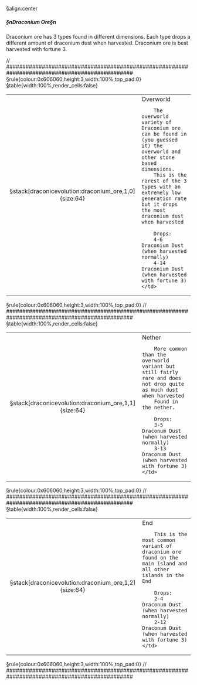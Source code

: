 §align:center
##### §nDraconium Ore§n

Draconium ore has 3 types found in different dimensions. Each type 
drops a different amount of draconium dust when harvested.
Draconium ore is best harvested with fortune 3.

// ###############################################################################################
§rule{colour:0x606060,height:3,width:100%,top_pad:0}
§table{width:100%,render_cells:false} 
<table column_layout="64,1*">
<tr>
	<td align="middle">§stack[draconicevolution:draconium_ore,1,0]{size:64}</td>
	<td padding="4,2,4,2">
		Overworld

		The overworld variety of Draconium ore can be found in (you guessed it) the overworld and other stone based dimensions.
		This is the rarest of the 3 types with an extremely low generation rate but it drops the most draconium dust when harvested

		Drops:
		4-6 Draconium Dust (when harvested normally)
		4-14 Draconium Dust (when harvested with fortune 3)	
	</td>
</tr>
</table>
§rule{colour:0x606060,height:3,width:100%,top_pad:0}
// ###############################################################################################
§table{width:100%,render_cells:false} 
<table column_layout="64,1*">
<tr padding="2,0,2,0">
	<td align="middle">§stack[draconicevolution:draconium_ore,1,1]{size:64}</td>
	<td padding="4,2,4,2">
		Nether

		More common than the overworld variant but still fairly rare and does not drop quite as much dust when harvested
		Found in the nether.

		Drops:
		3-5 Draconum Dust (when harvested normally)
		3-13 Draconum Dust (when harvested with fortune 3)
	</td>
</tr>
</table>
§rule{colour:0x606060,height:3,width:100%,top_pad:0}
// ###############################################################################################
§table{width:100%,render_cells:false} 
<table column_layout="64,1*">
<tr>
	<td align="middle">§stack[draconicevolution:draconium_ore,1,2]{size:64}</td>
	<td padding="4,2,4,2">
		End

		This is the most common variant of draconium ore found on the main island and all other islands in the End

		Drops:
		2-4 Draconum Dust (when harvested normally)
		2-12 Draconum Dust (when harvested with fortune 3)
	</td>
</tr>
</table>
§rule{colour:0x606060,height:3,width:100%,top_pad:0}
// ###############################################################################################